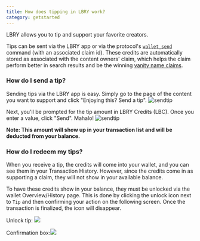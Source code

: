 ```yaml
---
title: How does tipping in LBRY work?
category: getstarted
---
```


LBRY allows you to tip and support your favorite creators.

Tips can be sent via the LBRY app or via the protocol's [`wallet_send`](https://lbry.io/api#wallet_send) command (with an associated claim id). These credits are automatically stored as associated with the content owners' claim, which helps the claim perform better in search results and be the winning [vanity name claims](https://lbry.io/faq/naming). 

### How do I send a tip?

Sending tips via the LBRY app is easy. Simply go to the page of the content you want to support and click "Enjoying this? Send a tip".
![sendtip](https://spee.ch/0/tip.jpeg)

Next, you'll be prompted for the tip amount in LBRY Credits (LBC). Once you enter a value, click "Send". Mahalo! 
![sendtip](https://spee.ch/d/tip2.jpeg)

**Note: This amount will show up in your transaction list and will be deducted from your balance.**

### How do I redeem my tips?

When you receive a tip, the credits will come into your wallet, and you can see them in your Transaction History. However, since the credits come in as supporting a claim, they will not show in your available balance.

To have these credits show in your balance, they must be unlocked via the wallet Overview/History page. This is done by clicking the unlock icon next to `Tip` and then confirming your action on the following screen. Once the transaction is finalized, the icon will disappear. 

Unlock tip: <img src="https://spee.ch/ecb5cc281afb865856a79dd68e73e098320246b5/1tip.jpeg"/>

Confirmation box:<img src="https://spee.ch/8f024aed3c261704c5ce5784337009947456384a/2tip2.jpeg"/>
